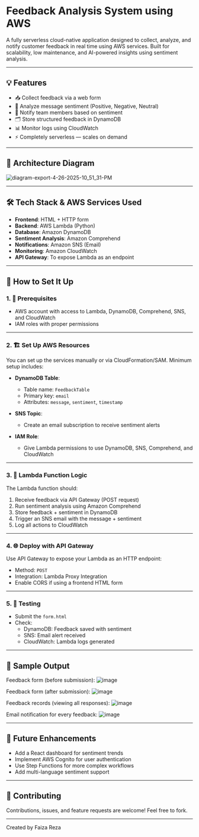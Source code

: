 # Feedback Analysis System using AWS
A fully serverless cloud-native application designed to collect, analyze, and notify customer feedback in real time using AWS services. Built for scalability, low maintenance, and AI-powered insights using sentiment analysis.

---

## 💡 Features

- 📥 Collect feedback via a web form
- 🧠 Analyze message sentiment (Positive, Negative, Neutral)
- 📩 Notify team members based on sentiment
- 🗂 Store structured feedback in DynamoDB
- 📊 Monitor logs using CloudWatch
- ⚡️ Completely serverless — scales on demand

---

## 🧱 Architecture Diagram
![diagram-export-4-26-2025-10_51_31-PM](https://github.com/user-attachments/assets/450524cd-119c-465f-91fd-a1b0341ef3c3)


---

## 🛠️ Tech Stack & AWS Services Used

- **Frontend**: HTML + HTTP form
- **Backend**: AWS Lambda (Python)
- **Database**: Amazon DynamoDB
- **Sentiment Analysis**: Amazon Comprehend
- **Notifications**: Amazon SNS (Email)
- **Monitoring**: Amazon CloudWatch
- **API Gateway**: To expose Lambda as an endpoint

---

## 🚀 How to Set It Up

### 1. 🔧 Prerequisites

- AWS account with access to Lambda, DynamoDB, Comprehend, SNS, and CloudWatch
- IAM roles with proper permissions

---

### 2. 🏗️ Set Up AWS Resources

You can set up the services manually or via CloudFormation/SAM. Minimum setup includes:

- **DynamoDB Table**:  
  - Table name: `FeedbackTable`  
  - Primary key: `email`  
  - Attributes: `message`, `sentiment`, `timestamp`

- **SNS Topic**:  
  - Create an email subscription to receive sentiment alerts

- **IAM Role**:  
  - Give Lambda permissions to use DynamoDB, SNS, Comprehend, and CloudWatch

---

### 3. 🧠 Lambda Function Logic

The Lambda function should:

1. Receive feedback via API Gateway (POST request)
2. Run sentiment analysis using Amazon Comprehend
3. Store feedback + sentiment in DynamoDB
4. Trigger an SNS email with the message + sentiment
5. Log all actions to CloudWatch

---

### 4. 🌐 Deploy with API Gateway

Use API Gateway to expose your Lambda as an HTTP endpoint:

- Method: `POST`
- Integration: Lambda Proxy Integration
- Enable CORS if using a frontend HTML form

---

### 5. 🧪 Testing

- Submit the `form.html`
- Check:
  - DynamoDB: Feedback saved with sentiment
  - SNS: Email alert received
  - CloudWatch: Lambda logs generated

---

## 📌 Sample Output

Feedback form (before submission):
![image](https://github.com/user-attachments/assets/59a93a19-6003-4fa6-bde7-5c8fad9b42f8)



Feedback form (after submission):
![image](https://github.com/user-attachments/assets/09126a88-1348-4dfb-921a-2b6bf31ff36e)



Feedback records (viewing all responses):
![image](https://github.com/user-attachments/assets/6ae30489-fe42-48bb-8fdf-bd8597e97c4e)



Email notification for every feedback:
![image](https://github.com/user-attachments/assets/bcddd968-d161-4d09-85d3-e37da69ab536)




---

## 🚧 Future Enhancements

- Add a React dashboard for sentiment trends
- Implement AWS Cognito for user authentication
- Use Step Functions for more complex workflows
- Add multi-language sentiment support

---

## 🤝 Contributing

Contributions, issues, and feature requests are welcome! Feel free to fork.

---

Created by Faiza Reza



